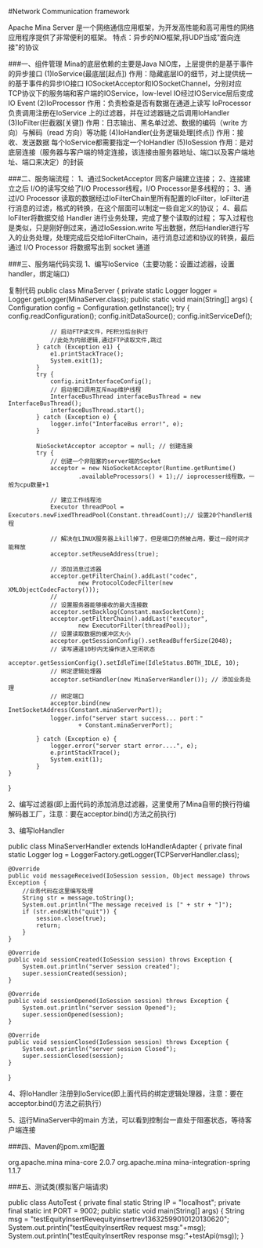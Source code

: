 #Network Communication framework

<title>Mina</title>
<p>
Apache Mina Server 是一个网络通信应用框架，为开发高性能和高可用性的网络应用程序提供了非常便利的框架。
特点：异步的NIO框架,将UDP当成"面向连接"的协议
</p>

###一、组件管理
Mina的底层依赖的主要是Java NIO库，上层提供的是基于事件的异步接口
(1)IoService(最底层[起点])
作用：隐藏底层IO的细节，对上提供统一的基于事件的异步IO接口
IOSocketAcceptor和IOSocketChannel，分别对应TCP协议下的服务端和客户端的IOService，low-level IO经过IOService层后变成IO Event
(2)IoProcessor
作用：负责检查是否有数据在通道上读写
IoProcessor 负责调用注册在IoService 上的过滤器，并在过滤器链之后调用IoHandler
(3)IoFilter(拦截器[关键])
作用：日志输出、黑名单过滤、数据的编码（write 方向）与解码（read 方向）等功能
(4)IoHandler(业务逻辑处理[终点])
作用：接收、发送数据
每个IoService都需要指定一个IoHandler
(5)IoSession
作用：是对底层连接（服务器与客户端的特定连接，该连接由服务器地址、端口以及客户端地址、端口来决定）的封装

###二、服务端流程：
1、通过SocketAcceptor 同客户端建立连接；
2、连接建立之后 I/O的读写交给了I/O Processor线程，I/O Processor是多线程的；
3、通过I/O Processor 读取的数据经过IoFilterChain里所有配置的IoFilter，IoFilter进行消息的过滤，格式的转换，在这个层面可以制定一些自定义的协议；
4、最后IoFilter将数据交给 Handler  进行业务处理，完成了整个读取的过程；
写入过程也是类似，只是刚好倒过来，通过IoSession.write 写出数据，然后Handler进行写入的业务处理，处理完成后交给IoFilterChain，进行消息过滤和协议的转换，最后通过 I/O Processor 将数据写出到 socket 通道

###三、服务端代码实现
1、编写IoService（主要功能：设置过滤器，设置handler，绑定端口）

复制代码
public class MinaServer {
    private static Logger logger = Logger.getLogger(MinaServer.class);
    public static void main(String[] args) {
            Configuration config = Configuration.getInstance();
            try {
                config.readConfiguration();
                config.initDataSource();
                config.initServiceDef();

                // 启动FTP读文件，PE积分后台执行
                //此处为内部逻辑,通过FTP读取文件,跳过
            } catch (Exception e1) {
                e1.printStackTrace();
                System.exit(1);
            }
            try {
                config.initInterfaceConfig();
                // 启动接口调用互斥map维护线程
                InterfaceBusThread interfaceBusThread = new InterfaceBusThread();
                interfaceBusThread.start();
            } catch (Exception e) {
                logger.info("InterfaceBus error!", e);
            }

            NioSocketAcceptor acceptor = null; // 创建连接
            try {
                // 创建一个非阻塞的server端的Socket
                acceptor = new NioSocketAcceptor(Runtime.getRuntime()
                        .availableProcessors() + 1);// ioprocesser线程数，一般为cpu数量+1

                // 建立工作线程池
                Executor threadPool = Executors.newFixedThreadPool(Constant.threadCount);// 设置20个handler线程

                // 解决在LINUX服务器上kill掉了，但是端口仍然被占用，要过一段时间才能释放
                acceptor.setReuseAddress(true);

                // 添加消息过滤器
                acceptor.getFilterChain().addLast("codec",
                        new ProtocolCodecFilter(new XMLObjectCodecFactory()));
                //
                // 设置服务器能够接收的最大连接数
                acceptor.setBacklog(Constant.maxSocketConn);
                acceptor.getFilterChain().addLast("executor",
                        new ExecutorFilter(threadPool));
                // 设置读取数据的缓冲区大小
                acceptor.getSessionConfig().setReadBufferSize(2048);
                // 读写通道10秒内无操作进入空闲状态
                acceptor.getSessionConfig().setIdleTime(IdleStatus.BOTH_IDLE, 10);
                // 绑定逻辑处理器
                acceptor.setHandler(new MinaServerHandler()); // 添加业务处理
                // 绑定端口
                acceptor.bind(new InetSocketAddress(Constant.minaServerPort));
                logger.info("server start success... port："
                        + Constant.minaServerPort);

            } catch (Exception e) {
                logger.error("server start error....", e);
                e.printStackTrace();
                System.exit(1);
            }
    }
}

2、编写过滤器(即上面代码的添加消息过滤器，这里使用了Mina自带的换行符编解码器工厂，注意：要在acceptor.bind()方法之前执行)

3、编写IoHandler

public class MinaServerHandler extends IoHandlerAdapter {
    private final static Logger log = LoggerFactory.getLogger(TCPServerHandler.class);

    @Override
    public void messageReceived(IoSession session, Object message) throws Exception {
        //业务代码在这里编写处理
        String str = message.toString();
        System.out.println("The message received is [" + str + "]");
        if (str.endsWith("quit")) {
            session.close(true);
            return;
        }
    }

    @Override
    public void sessionCreated(IoSession session) throws Exception {
        System.out.println("server session created");
        super.sessionCreated(session);
    }

    @Override
    public void sessionOpened(IoSession session) throws Exception {
        System.out.println("server session Opened");
        super.sessionOpened(session);
    }

    @Override
    public void sessionClosed(IoSession session) throws Exception {
        System.out.println("server session Closed");
        super.sessionClosed(session);
    }
    
}

4、将IoHandler 注册到IoService(即上面代码的绑定逻辑处理器，注意：要在acceptor.bind()方法之前执行）

5、运行MinaServer中的main 方法，可以看到控制台一直处于阻塞状态，等待客户端连接

###四、Maven的pom.xml配置

<!-- MINA集成 -->
<dependency>
    <groupId>org.apache.mina</groupId>
    <artifactId>mina-core</artifactId>
    <version>2.0.7</version>
</dependency>
<dependency>
    <groupId>org.apache.mina</groupId>
    <artifactId>mina-integration-spring</artifactId>
    <version>1.1.7</version>
</dependency>

###五、测试类(模拟客户端请求)

public class AutoTest {
    private final static String IP = "localhost";
    private final static int PORT = 9002;
    public static void main(String[] args) {
        String msg = "<root><check>testEquityInsertRev</check><method>equityinsertrev</method><param><usernumber>13632599010</usernumber><equityid>1</equityid><statedate>20130620</statedate></param></root>";
        System.out.println("testEquityInsertRev request msg:"+msg);
        System.out.println("testEquityInsertRev response msg:"+testApi(msg));
}